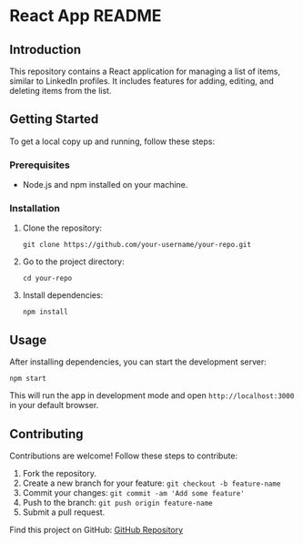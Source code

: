 <!DOCTYPE html>
<html lang="en">
<head>
</head>
<body>
  <h1>React App README</h1>
  
  <h2>Introduction</h2>
  <p>This repository contains a React application for managing a list of items, similar to LinkedIn profiles. It includes features for adding, editing, and deleting items from the list.</p>
  
  <h2>Getting Started</h2>
  <p>To get a local copy up and running, follow these steps:</p>
  
  <h3>Prerequisites</h3>
  <ul>
    <li>Node.js and npm installed on your machine.</li>
  </ul>
  
  <h3>Installation</h3>
  <ol>
    <li>Clone the repository:</li>
    <pre><code>git clone https://github.com/your-username/your-repo.git</code></pre>
    <li>Go to the project directory:</li>
    <pre><code>cd your-repo</code></pre>
    <li>Install dependencies:</li>
    <pre><code>npm install</code></pre>
  </ol>
  
  <h2>Usage</h2>
  <p>After installing dependencies, you can start the development server:</p>
  <pre><code>npm start</code></pre>
  <p>This will run the app in development mode and open <code>http://localhost:3000</code> in your default browser.</p>
  
  <h2>Contributing</h2>
  <p>Contributions are welcome! Follow these steps to contribute:</p>
  <ol>
    <li>Fork the repository.</li>
    <li>Create a new branch for your feature: <code>git checkout -b feature-name</code></li>
    <li>Commit your changes: <code>git commit -am 'Add some feature'</code></li>
    <li>Push to the branch: <code>git push origin feature-name</code></li>
    <li>Submit a pull request.</li>
  </ol>

  
  <p>Find this project on GitHub: <a href="https://github.com/UBAID0315/React-Project">GitHub Repository</a></p>
</body>
</html>
